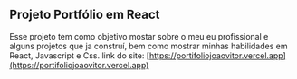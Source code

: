 ## Projeto Portfólio em React
Esse projeto tem como objetivo mostar sobre o meu eu profissional e alguns projetos que ja construí, bem como mostrar minhas habilidades em React, Javascript e Css.
link do site: [https://portifoliojoaovitor.vercel.app](https://portifoliojoaovitor.vercel.app)
